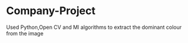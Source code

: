 # Company-Project
Used Python,Open CV and Ml algorithms to extract the dominant colour from the image 
